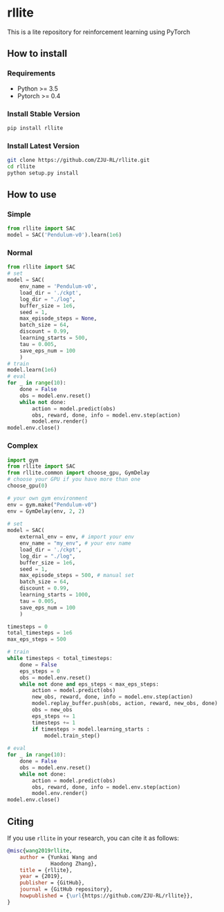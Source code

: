 # rllite

This is a lite repository for reinforcement learning using PyTorch


## How to install
### Requirements
* Python >= 3.5
* Pytorch >= 0.4
### Install Stable Version
```bash
pip install rllite
```
### Install Latest Version
```bash
git clone https://github.com/ZJU-RL/rllite.git
cd rllite
python setup.py install
```

## How to use
### Simple
```python
from rllite import SAC
model = SAC('Pendulum-v0').learn(1e6)
```
### Normal
```python
from rllite import SAC
# set
model = SAC(
    env_name = 'Pendulum-v0',
    load_dir = './ckpt',
    log_dir = "./log",
    buffer_size = 1e6,
    seed = 1,
    max_episode_steps = None,
    batch_size = 64,
    discount = 0.99,
    learning_starts = 500,
    tau = 0.005,
    save_eps_num = 100
	)
# train
model.learn(1e6)
# eval
for _ in range(10):
    done = False
    obs = model.env.reset()
    while not done:
        action = model.predict(obs)
        obs, reward, done, info = model.env.step(action)
        model.env.render()
model.env.close()
```
### Complex
```python
import gym
from rllite import SAC
from rllite.common import choose_gpu, GymDelay
# choose your GPU if you have more than one
choose_gpu(0)

# your own gym environment
env = gym.make("Pendulum-v0")
env = GymDelay(env, 2, 2)
    
# set
model = SAC(
    external_env = env, # import your env
    env_name = "my_env", # your env name
    load_dir = './ckpt',
    log_dir = "./log",
    buffer_size = 1e6,
    seed = 1,
    max_episode_steps = 500, # manual set
    batch_size = 64,
    discount = 0.99,
    learning_starts = 1000,
    tau = 0.005,
    save_eps_num = 100
	)

timesteps = 0
total_timesteps = 1e6
max_eps_steps = 500

# train
while timesteps < total_timesteps:
    done = False
    eps_steps = 0
    obs = model.env.reset()
    while not done and eps_steps < max_eps_steps:
        action = model.predict(obs)
        new_obs, reward, done, info = model.env.step(action)
        model.replay_buffer.push(obs, action, reward, new_obs, done)
        obs = new_obs
        eps_steps += 1
        timesteps += 1
        if timesteps > model.learning_starts :
            model.train_step()
            
# eval
for _ in range(10):
    done = False
    obs = model.env.reset()
    while not done:
        action = model.predict(obs)
        obs, reward, done, info = model.env.step(action)
        model.env.render()
model.env.close()
```

## Citing

If you use `rllite` in your research, you can cite it as follows:
```bibtex
@misc{wang2019rllite,
    author = {Yunkai Wang and
    	      Haodong Zhang},
    title = {rllite},
    year = {2019},
    publisher = {GitHub},
    journal = {GitHub repository},
    howpublished = {\url{https://github.com/ZJU-RL/rllite}},
}
```


